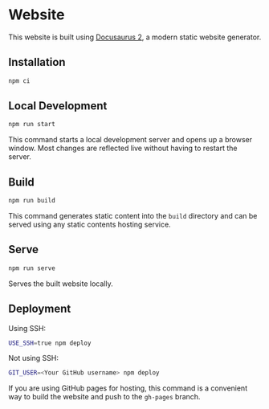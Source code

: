 # Website

This website is built using [Docusaurus 2](https://docusaurus.io/), a modern static website generator.

## Installation

```sh
npm ci
```

## Local Development

```sh
npm run start
```

This command starts a local development server and opens up a browser window. Most changes are reflected live without having to restart the server.

## Build

```sh
npm run build
```

This command generates static content into the `build` directory and can be served using any static contents hosting service.

## Serve

```sh
npm run serve
```

Serves the built website locally.

## Deployment

Using SSH:

```sh
USE_SSH=true npm deploy
```

Not using SSH:

```sh
GIT_USER=<Your GitHub username> npm deploy
```

If you are using GitHub pages for hosting, this command is a convenient way to build the website and push to the `gh-pages` branch.
